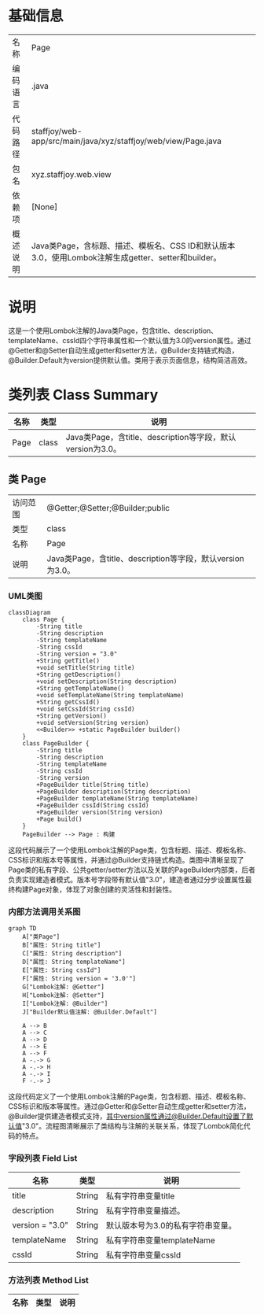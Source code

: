 # 基础信息

|      |      |
|------|------|
| 名称 | Page |
| 编码语言 | .java |
| 代码路径 | staffjoy/web-app/src/main/java/xyz/staffjoy/web/view/Page.java |
| 包名 | xyz.staffjoy.web.view |
| 依赖项 | [None] |
| 概述说明 | Java类Page，含标题、描述、模板名、CSS ID和默认版本3.0，使用Lombok注解生成getter、setter和builder。 |

# 说明

这是一个使用Lombok注解的Java类Page，包含title、description、templateName、cssId四个字符串属性和一个默认值为3.0的version属性。通过@Getter和@Setter自动生成getter和setter方法，@Builder支持链式构造，@Builder.Default为version提供默认值。类用于表示页面信息，结构简洁高效。

# 类列表 Class Summary

| 名称   | 类型  | 说明 |
|-------|------|-------------|
| Page | class | Java类Page，含title、description等字段，默认version为3.0。 |



## 类 Page

|      |      |
|------|------|
| 访问范围 | @Getter;@Setter;@Builder;public |
| 类型 | class |
| 名称 | Page |
| 说明 | Java类Page，含title、description等字段，默认version为3.0。 |


### UML类图

```mermaid
classDiagram
    class Page {
        -String title
        -String description
        -String templateName
        -String cssId
        -String version = "3.0"
        +String getTitle()
        +void setTitle(String title)
        +String getDescription()
        +void setDescription(String description)
        +String getTemplateName()
        +void setTemplateName(String templateName)
        +String getCssId()
        +void setCssId(String cssId)
        +String getVersion()
        +void setVersion(String version)
        <<Builder>> +static PageBuilder builder()
    }
    class PageBuilder {
        -String title
        -String description
        -String templateName
        -String cssId
        -String version
        +PageBuilder title(String title)
        +PageBuilder description(String description)
        +PageBuilder templateName(String templateName)
        +PageBuilder cssId(String cssId)
        +PageBuilder version(String version)
        +Page build()
    }
    PageBuilder --> Page : 构建
```

这段代码展示了一个使用Lombok注解的Page类，包含标题、描述、模板名称、CSS标识和版本号等属性，并通过@Builder支持链式构造。类图中清晰呈现了Page类的私有字段、公共getter/setter方法以及关联的PageBuilder内部类，后者负责实现建造者模式。版本号字段带有默认值"3.0"，建造者通过分步设置属性最终构建Page对象，体现了对象创建的灵活性和封装性。


### 内部方法调用关系图

```mermaid
graph TD
    A["类Page"]
    B["属性: String title"]
    C["属性: String description"]
    D["属性: String templateName"]
    E["属性: String cssId"]
    F["属性: String version = '3.0'"]
    G["Lombok注解: @Getter"]
    H["Lombok注解: @Setter"]
    I["Lombok注解: @Builder"]
    J["Builder默认值注解: @Builder.Default"]

    A --> B
    A --> C
    A --> D
    A --> E
    A --> F
    A -.-> G
    A -.-> H
    A -.-> I
    F -.-> J
```

这段代码定义了一个使用Lombok注解的Page类，包含标题、描述、模板名称、CSS标识和版本等属性。通过@Getter和@Setter自动生成getter和setter方法，@Builder提供建造者模式支持，其中version属性通过@Builder.Default设置了默认值"3.0"。流程图清晰展示了类结构与注解的关联关系，体现了Lombok简化代码的特点。

### 字段列表 Field List

| 名称  | 类型  | 说明 |
|-------|-------|------|
| title | String | 私有字符串变量title |
| description | String | 私有字符串变量描述。 |
| version = "3.0" | String | 默认版本号为3.0的私有字符串变量。 |
| templateName | String | 私有字符串变量templateName |
| cssId | String | 私有字符串变量cssId |

### 方法列表 Method List

| 名称  | 类型  | 说明 |
|-------|-------|------|




